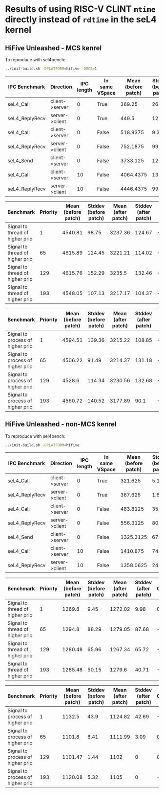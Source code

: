 # Results of using RISC-V CLINT `mtime` directly instead of `rdtime` in the seL4 kernel

## HiFive Unleashed - MCS kenrel

To reproduce with sel4bench:
```sh
../init-build.sh -DPLATFORM=hifive -DMCS=1
```

|IPC Benchmark|Direction|IPC length|In same VSpace|Mean (before patch)|Stddev (before patch)|Mean (after patch)|Stddev (after patch)|Change|
|-------------|---------|----------|--------------|-------------------|---------------------|-----------------|--------------------|------|
|seL4_Call|client->server|0|True|369.25|26.61|367.375|23.92|-0.51%|
|seL4_ReplyRecv|server->client|0|True|449.5|12.29|447.5625|9.14|-0.43%|
|seL4_Call|client->server|0|False|518.9375|9.35|518.75|8.17|-0.04%|
|seL4_ReplyRecv|server->client|0|False|752.1875|99.58|643.625|103.97|-16.87%|
|seL4_Send|client->server|0|False|3733.125|126.36|3211.1875|128.94|-16.25%|
|seL4_Call|client->server|10|False|4064.4375|133.91|3558.3125|132.92|-14.22%|
|seL4_ReplyRecv|server->client|10|False|4446.4375|99.65|3609.3125|115.91|-23.19%|


|Benchmark|Priority|Mean (before patch)|Stddev (before patch)|Mean (after patch)|Stddev (after patch)|Change|
|---------|--------|-------------------|---------------------|------------------|--------------------|------|
|Signal to thread of higher prio|1|4540.81|98.75|3237.36|124.67|-40.26%|
|Signal to thread of higher prio|65|4615.89|124.45|3221.21|114.02|-43.3%|
|Signal to thread of higher prio|129|4615.76|152.29|3235.5|132.46|-42.66%|
|Signal to thread of higher prio|193|4548.05|107.13|3217.17|104.37|-41.37%|


|Benchmark|Priority|Mean (before patch)|Stddev (before patch)|Mean (after patch)|Stddev (after patch)|Change|
|---------|--------|-------------------|---------------------|------------------|--------------------|------|
|Signal to process of higher prio|1|4594.51|139.36|3215.22|108.85|-42.9%|
|Signal to process of higher prio|65|4506.22|91.49|3214.37|131.18|-40.19%|
|Signal to process of higher prio|129|4528.6|114.34|3230.56|132.68|-40.18%|
|Signal to process of higher prio|193|4560.72|140.52|3177.89|90.1|-43.51%|


## HiFive Unleashed - non-MCS kenrel

To reproduce with sel4bench:
```sh
../init-build.sh -DPLATFORM=hifive
```

|IPC Benchmark|Direction|IPC length|In same VSpace|Mean (before patch)|Stddev (before patch)|Mean (after patch)|Stddev (after patch)|Change|
|-------------|---------|----------|--------------|-------------------|---------------------|-----------------|--------------------|------|
|seL4_Call|client->server|0|True|321.625|5.1|319.1875|2.86|-0.76%|
|seL4_ReplyRecv|server->client|0|True|367.625|1.63|366.875|2.07|-0.2%|
|seL4_Call|client->server|0|False|483.8125|35.31|489.1875|46.04|1.1%|
|seL4_ReplyRecv|server->client|0|False|556.3125|80.07|527.6875|12.74|-5.42%|
|seL4_Send|client->server|0|False|1325.3125|67.12|1290.875|10.79|-2.67%|
|seL4_Call|client->server|10|False|1410.875|74.69|1442.1875|86.73|2.17%|
|seL4_ReplyRecv|server->client|10|False|1358.0625|24.56|1370.625|61.34|0.92%|


|Benchmark|Priority|Mean (before patch)|Stddev (before patch)|Mean (after patch)|Stddev (after patch)|Change|
|---------|--------|-------------------|---------------------|------------------|--------------------|------|
|Signal to thread of higher prio|1|1269.8|9.45|1272.02|9.98|0.17%|
|Signal to thread of higher prio|65|1294.8|88.29|1279.05|87.68|-1.23%|
|Signal to thread of higher prio|129|1280.48|65.96|1267.34|65.72|-1.04%|
|Signal to thread of higher prio|193|1285.48|50.15|1279.6|40.71|-0.46%|


|Benchmark|Priority|Mean (before patch)|Stddev (before patch)|Mean (after patch)|Stddev (after patch)|Change|
|---------|--------|-------------------|---------------------|------------------|--------------------|------|
|Signal to process of higher prio|1|1132.5|43.9|1124.82|42.69|-0.68%|
|Signal to process of higher prio|65|1101.8|8.41|1111.99|3.09|0.92%|
|Signal to process of higher prio|129|1101.47|1.44|1102|0|0.05%|
|Signal to process of higher prio|193|1120.08|5.32|1105|0|-1.36%|
